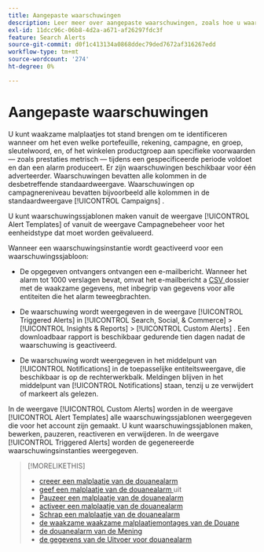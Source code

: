```yaml
---
title: Aangepaste waarschuwingen
description: Leer meer over aangepaste waarschuwingen, zoals hoe u waarschuwingssjablonen maakt en wanneer waarschuwingen worden geactiveerd.
exl-id: 11dcc96c-06b8-4d2a-a671-af26297fdc3f
feature: Search Alerts
source-git-commit: d0f1c413134a0868ddec79ded7672af316267edd
workflow-type: tm+mt
source-wordcount: '274'
ht-degree: 0%

---
```


# Aangepaste waarschuwingen

U kunt waakzame malplaatjes tot stand brengen om te identificeren wanneer om het even welke portefeuille, rekening, campagne, en groep, sleutelwoord, en, of het winkelen productgroep aan specifieke voorwaarden — zoals prestaties metrisch — tijdens een gespecificeerde periode voldoet en dan een alarm produceert. Er zijn waarschuwingen beschikbaar voor één adverteerder. Waarschuwingen bevatten alle kolommen in de desbetreffende standaardweergave. Waarschuwingen op campagnereniveau bevatten bijvoorbeeld alle kolommen in de standaardweergave [!UICONTROL Campaigns] .

U kunt waarschuwingssjablonen maken vanuit de weergave [!UICONTROL Alert Templates] of vanuit de weergave Campagnebeheer voor het eenheidstype dat moet worden geëvalueerd.

Wanneer een waarschuwingsinstantie wordt geactiveerd voor een waarschuwingssjabloon:

* De opgegeven ontvangers ontvangen een e-mailbericht. Wanneer het alarm tot 1000 verslagen bevat, omvat het e-mailbericht a [ CSV ](/help/search-social-commerce/glossary.md#c-d) dossier met de waakzame gegevens, met inbegrip van gegevens voor alle entiteiten die het alarm teweegbrachten.

* De waarschuwing wordt weergegeven in de weergave [!UICONTROL Triggered Alerts] in [!UICONTROL Search, Social, & Commerce] > [!UICONTROL Insights & Reports] > [!UICONTROL Custom Alerts] . Een downloadbaar rapport is beschikbaar gedurende tien dagen nadat de waarschuwing is geactiveerd.

* De waarschuwing wordt weergegeven in het middelpunt van [!UICONTROL Notifications] in de toepasselijke entiteitsweergave, die beschikbaar is op de rechterwerkbalk. Meldingen blijven in het middelpunt van [!UICONTROL Notifications] staan, tenzij u ze verwijdert of markeert als gelezen.

In de weergave [!UICONTROL Custom Alerts] worden in de weergave [!UICONTROL Alert Templates] alle waarschuwingssjablonen weergegeven die voor het account zijn gemaakt. U kunt waarschuwingssjablonen maken, bewerken, pauzeren, reactiveren en verwijderen. In de weergave [!UICONTROL Triggered Alerts] worden de gegenereerde waarschuwingsinstanties weergegeven.

>[!MORELIKETHIS]
>
>* [ creeer een malplaatje van de douanealarm ](alert-template-create.md)
>* [ geef een malplaatje van de douanealarm ](alert-template-edit.md) uit
>* [ Pauzeer een malplaatje van de douanealarm ](alert-template-pause.md)
>* [ activeer een malplaatje van de douanealarm ](alert-template-activate.md)
>* [ Schrap een malplaatje van de douanealarm ](alert-template-delete.md)
>* [ de waakzame waakzame malplaatjemontages van de Douane ](alert-template-settings.md)
>* [ de douanealarm van de Mening ](alert-view.md)
>* [ de gegevens van de Uitvoer voor douanealarm ](alert-export-data.md)
